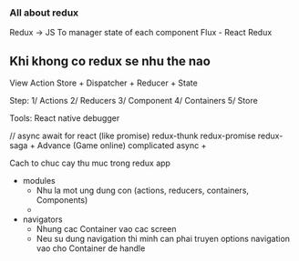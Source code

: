 ### All about redux
Redux -> JS To manager state of each component
Flux - React Redux
## Khi khong co redux se nhu the nao

View
Action
Store
    + Dispatcher
    + Reducer
    + State

Step:
1/ Actions
2/ Reducers
3/ Component
4/ Containers
5/ Store

Tools:
React native debugger

// async await for react (like promise)
redux-thunk
redux-promise
redux-saga
    + Advance (Game online) complicated async
    + 

Cach to chuc cay thu muc trong redux app
+ modules
    - Nhu la mot ung dung con (actions, reducers, containers, Components)
    -
+ navigators
    - Nhung cac Container vao cac screen 
    - Neu su dung navigation thi minh can phai truyen options navigation vao cho Container de handle